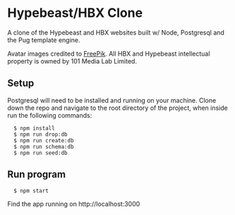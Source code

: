 # Hypebeast/HBX Clone

A clone of the Hypebeast and HBX websites built w/ Node, Postgresql and the Pug template engine.

Avatar images credited to [FreePik](https://www.flaticon.com/authors/freepik).
All HBX and Hypebeast intellectual property is owned by 101 Media Lab Limited.

## Setup

Postgresql will need to be installed and running on your machine.
Clone down the repo and navigate to the root directory of the project, when inside run the following commands:

```
  $ npm install
  $ npm run drop:db
  $ npm run create:db
  $ npm run schema:db
  $ npm run seed:db
```

## Run program

```
  $ npm start
```
Find the app running on http://localhost:3000
